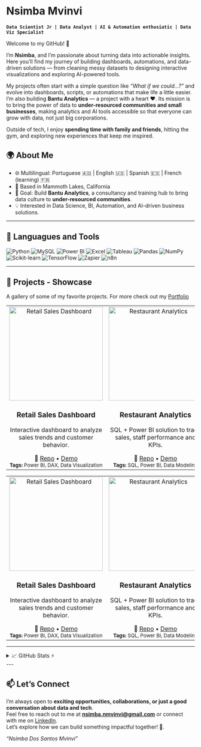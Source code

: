 # Nsimba Mvinvi

**`Data Scientist Jr | Data Analyst | AI & Automation enthusiatic | Data Viz Specialist`**

Welcome to my GitHub! 🚀  

I’m **Nsimba**, and I’m passionate about turning data into actionable insights.  
Here you’ll find my journey of building dashboards, automations, and data-driven solutions — from cleaning messy datasets to designing interactive visualizations and exploring AI-powered tools.  

My projects often start with a simple question like *“What if we could…?”* and evolve into dashboards, scripts, or automations that make life a little easier.  
I’m also building **Bantu Analytics** — a project with a heart ❤️. Its mission is to bring the power of data to **under-resourced communities and small businesses**, making analytics and AI tools accessible so that everyone can grow with data, not just big corporations.  

Outside of tech, I enjoy **spending time with family and friends**, hitting the gym, and exploring new experiences that keep me inspired.  



## 🌍 About Me  

- 🌐 Multilingual: Portuguese 🇦🇴 | English 🇺🇸 | Spanish 🇪🇸 | French (learning) 🇫🇷  
- 📍 Based in Mammoth Lakes, California  
- 🎯 Goal: Build **Bantu Analytics**, a consultancy and training hub to bring data culture to **under-resourced communities**.  
- 💡 Interested in Data Science, BI, Automation, and AI-driven business solutions.  

---
## 🔧 Languagues and Tools 
![Python](https://img.shields.io/badge/Python-3776AB?style=for-the-badge&logo=python&logoColor=white) ![MySQL](https://img.shields.io/badge/MySQL-005C84?style=for-the-badge&logo=mysql&logoColor=white) ![Power BI](https://img.shields.io/badge/Power_BI-F2C811?style=for-the-badge&logo=power-bi&logoColor=black) ![Excel](https://img.shields.io/badge/Excel-217346?style=for-the-badge&logo=microsoft-excel&logoColor=white) ![Tableau](https://img.shields.io/badge/Tableau-E97627?style=for-the-badge&logo=tableau&logoColor=white) ![Pandas](https://img.shields.io/badge/Pandas-150458?style=for-the-badge&logo=pandas&logoColor=white) ![NumPy](https://img.shields.io/badge/NumPy-013243?style=for-the-badge&logo=numpy&logoColor=white) ![Scikit-learn](https://img.shields.io/badge/Scikit--learn-F7931E?style=for-the-badge&logo=scikit-learn&logoColor=white) ![TensorFlow](https://img.shields.io/badge/TensorFlow-FF6F00?style=for-the-badge&logo=tensorflow&logoColor=white) ![Zapier](https://img.shields.io/badge/Zapier-FF4A00?style=for-the-badge&logo=zapier&logoColor=white) ![n8n](https://img.shields.io/badge/n8n-EC5990?style=for-the-badge&logo=n8n&logoColor=white)  


---

## 🚀 Projects - Showcase  

A gallery of some of my favorite projects. For more check out my [Portfolio](https://thijs.gg)

<table>
  <tr>
    <!-- Project 1 -->
    <td align="center" width="33%">
      <a href="https://github.com/YOUR_GITHUB_USERNAME/retail-sales-dashboard">
        <img src="./assets/project-1.png" width="250px" alt="Retail Sales Dashboard"/>
      </a>
      <h3>Retail Sales Dashboard</h3>
      <p>Interactive dashboard to analyze sales trends and customer behavior.</p>
      🔗 <a href="https://github.com/YOUR_GITHUB_USERNAME/retail-sales-dashboard">Repo</a> • 
      <a href="https://link-to-demo">Demo</a>  
      <br/>
      <sub><b>Tags:</b> Power BI, DAX, Data Visualization</sub>
    </td>
    <!-- Project 2 -->
    <td align="center" width="33%">
      <a href="https://github.com/YOUR_GITHUB_USERNAME/restaurant-analytics">
        <img src="./assets/project-2.png" width="250px" alt="Restaurant Analytics"/>
      </a>
      <h3>Restaurant Analytics</h3>
      <p>SQL + Power BI solution to track sales, staff performance and KPIs.</p>
      🔗 <a href="https://github.com/YOUR_GITHUB_USERNAME/restaurant-analytics">Repo</a> • 
      <a href="https://link-to-demo">Demo</a>  
      <br/>
      <sub><b>Tags:</b> SQL, Power BI, Data Modeling</sub>
    </td>
    </td>
    <!-- Project 3 -->
    <td align="center" width="33%">
      <a href="https://github.com/YOUR_GITHUB_USERNAME/data-cleaning-etl">
        <img src="./assets/project-3.png" width="250px" alt="Data Cleaning ETL"/>
      </a>
      <h3>Data Cleaning ETL</h3>
      <p>Automated ETL pipeline to clean and transform raw datasets.</p>
      🔗 <a href="https://github.com/YOUR_GITHUB_USERNAME/data-cleaning-etl">Repo</a> • 
      <a href="https://link-to-case-study">Case Study</a>  
      <br/>
      <sub><b>Tags:</b> Python, Pandas, Automation</sub>
    </td>
  </tr>
</table>

<table>
  <tr>
    <!-- Project 4 -->
    <td align="center" width="33%">
      <a href="https://github.com/YOUR_GITHUB_USERNAME/retail-sales-dashboard">
        <img src="./assets/project-1.png" width="250px" alt="Retail Sales Dashboard"/>
      </a>
      <h3>Retail Sales Dashboard</h3>
      <p>Interactive dashboard to analyze sales trends and customer behavior.</p>
      🔗 <a href="https://github.com/YOUR_GITHUB_USERNAME/retail-sales-dashboard">Repo</a> • 
      <a href="https://link-to-demo">Demo</a>  
      <br/>
      <sub><b>Tags:</b> Power BI, DAX, Data Visualization</sub>
    </td>
    <!-- Project 5 -->
    <td align="center" width="33%">
      <a href="https://github.com/YOUR_GITHUB_USERNAME/restaurant-analytics">
        <img src="./assets/project-2.png" width="250px" alt="Restaurant Analytics"/>
      </a>
      <h3>Restaurant Analytics</h3>
      <p>SQL + Power BI solution to track sales, staff performance and KPIs.</p>
      🔗 <a href="https://github.com/YOUR_GITHUB_USERNAME/restaurant-analytics">Repo</a> • 
      <a href="https://link-to-demo">Demo</a>  
      <br/>
      <sub><b>Tags:</b> SQL, Power BI, Data Modeling</sub>
    </td>
    </td>
    <!-- Project 6 -->
    <td align="center" width="33%">
      <a href="https://github.com/YOUR_GITHUB_USERNAME/data-cleaning-etl">
        <img src="./assets/project-3.png" width="250px" alt="Data Cleaning ETL"/>
      </a>
      <h3>Data Cleaning ETL</h3>
      <p>Automated ETL pipeline to clean and transform raw datasets.</p>
      🔗 <a href="https://github.com/YOUR_GITHUB_USERNAME/data-cleaning-etl">Repo</a> • 
      <a href="https://link-to-case-study">Case Study</a>  
      <br/>
      <sub><b>Tags:</b> Python, Pandas, Automation</sub>
    </td>
  </tr>
</table>

---
<details>
  <summary> 📈 GitHub Stats  ⚡</summary>
  
  <a href="#">![Github stats](https://github-readme-stats.vercel.app/api?username=n-mvinvi&theme=blueberry&count_private=true&hide_border=true&line_height=20)</a>
  <a href="#">![Top Langs](https://github-readme-stats.vercel.app/api/top-langs/?username=n-mvinvi&layout=compact&theme=blueberry&count_private=true&hide_border=true)</a>
</details>
---

## 📫 Let’s Connect  

I’m always open to **exciting opportunities, collaborations, or just a good conversation about data and tech**.  
Feel free to reach out to me at **nsimba.nmvinvi@gmail.com** or connect with me on [LinkedIn](https://www.linkedin.com/in/nsimbamvinvi/).  
Let’s explore how we can build something impactful together! 🚀.

*“Nsimba Dos Santos Mvinvi”*

<!-- Section layout inspired by Awesome GitHub Profile README "Descriptive" patterns:
     https://github.com/abhisheknaiidu/awesome-github-profile-readme?tab=readme-ov-file#descriptive- -->
<!--
<a href="https://www.linkedin.com/in/nsimbamvinvi/" target="blank">
  <img src="https://skillicons.dev/icons?i=linkedin" alt="LinkedIn" />
</a>
<a href="https://www.instagram.com/nsimbaoanalista/" target="blank">
  <img src="https://skillicons.dev/icons?i=instagram" alt="Instagram" />
</a>
---

-->


